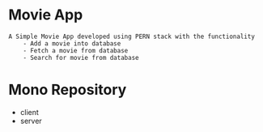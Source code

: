 # Movie App
    A Simple Movie App developed using PERN stack with the functionality 
        - Add a movie into database
        - Fetch a movie from database
        - Search for movie from database
    

# Mono Repository

- client
- server

